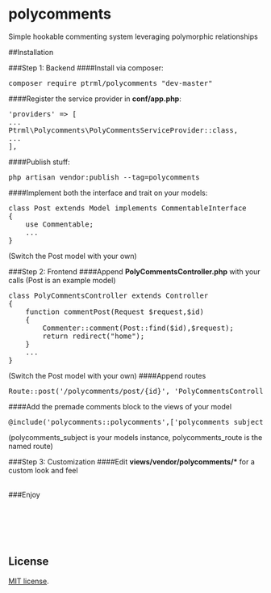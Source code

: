 # polycomments
Simple hookable commenting system leveraging polymorphic relationships

##Installation

###Step 1: Backend
####Install via composer:
<pre>composer require ptrml/polycomments "dev-master"</pre>
####Register the service provider in <strong>conf/app.php</strong>:
<pre>
'providers' => [
...
Ptrml\Polycomments\PolyCommentsServiceProvider::class,
...
],
</pre>
####Publish stuff:
<pre>php artisan vendor:publish --tag=polycomments</pre>
####Implement both the interface and trait on your models:
<pre>
class Post extends Model implements CommentableInterface
{
    use Commentable;
    ...
}
</pre>
(Switch the Post model with your own)
<br>

###Step 2: Frontend
####Append <strong>PolyCommentsController.php</strong> with your calls (Post is an example model)
<pre>
class PolyCommentsController extends Controller
{
    function commentPost(Request $request,$id)
    {
        Commenter::comment(Post::find($id),$request);
        return redirect("home");
    }
    ...
}
</pre>
(Switch the Post model with your own)
####Append routes
<pre>
Route::post('/polycomments/post/{id}', 'PolyCommentsController@commentPost')->name('polycomments.post');
</pre>
####Add the premade comments block to the views of your model
<pre>
@include('polycomments::polycomments',['polycomments_subject'=>$post,'polycomments_route'=>'polycomments.post'])
</pre>
(polycomments_subject is your models instance, polycomments_route is the named route)
<br>

###Step 3: Customization
####Edit <strong>views/vendor/polycomments/*</strong> for a custom look and feel

<br>
###Enjoy

<br><br><br><br>
## License

[MIT license](http://opensource.org/licenses/MIT).
